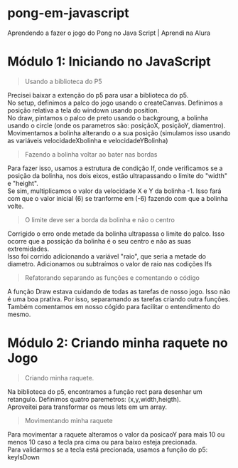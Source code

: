 # pong-em-javascript
Aprendendo a fazer o jogo do Pong no Java Script | Aprendi na Alura

<h1>Módulo 1: Iniciando no JavaScript</h1>

>Usando a biblioteca do P5
<p>Precisei baixar a extenção do p5 para usar a biblioteca do p5.<br>
No setup, definimos a palco do jogo usando o createCanvas. Definimos a posição relativa a tela do windown usando position.<br>
No draw, pintamos o palco de preto usando o backgroung, a bolinha usando o circle (onde os parametros são: posiçãoX, posiçãoY, diamentro). Movimentamos a bolinha alterando o a sua posição (simulamos isso usando as variáveis velocidadeXbolinha e velocidadeYBolinha)
</p>

>Fazendo a bolinha voltar ao bater nas bordas
<p> Para fazer isso, usamos a estrutura de condição If, onde verificamos se a posição da bolinha, nos dois eixos, estão ultrapassando o limite do "width" e "height". <br>Se sim, multiplicamos o valor da velocidade X e Y da bolinha -1. Isso fará com que o valor inicial (6) se tranforme em (-6) fazendo com que a bolinha volte.
</p>

>O limite deve ser a borda da bolinha e não o centro
<p>Corrigido o erro onde metade da bolinha ultrapassa o limite do palco. Isso ocorre que a possição da bolinha é o seu centro e não as suas extremidades.<br>Isso foi corrido adicionando a variável "raio", que seria a metade do diametro. Adicionamos ou subtraímos o valor de raio nas codições Ifs
</p>

>Refatorando separando as funções e comentando o código
<p>A função Draw estava cuidando de todas as tarefas de nosso jogo. Isso não é uma boa prativa. Por isso, separamando as tarefas criando outra funções.<br>
Também comentamos em nosso cógido para facilitar o entendimento do mesmo.
</p>

<h1>Módulo 2: Criando minha raquete no Jogo</h1>

>Criando minha raquete.
<p> Na biblioteca do p5, encontramos a função rect para desenhar um retangulo. Definimos quatro paremetros: (x,y,width,heigth).<br>
Aproveitei para transformar os meus lets em um array.
</p>

>Movimentando minha raquete
<p>Para movimentar a raquete alteramos o valor da posicaoY para mais 10 ou menos 10 caso a tecla pra cima ou para baixo esteja precionada.<br>
Para validarmos se a tecla está precionada, usamos a função do p5: keyIsDown
</p>